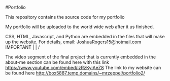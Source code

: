 #Portfolio

This repository contains the source code for my portfolio

My portfolio will be uploaded to the world wide web after it us finished.

CSS, HTML, Javascript, and Python are embedded in the files that will make up the website. For details, email: JoshuaRogers15@hotmail.com
IMPORTANT
|
|
\/

The video segment of the final project that is currently embedded in the about-me section can be found here with this link https://www.youtube.com/embed/izRzKyiAeZ8
The link to my website can be found here http://box5887.temp.domains/~mrzeppel/portfolio2/
